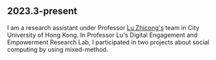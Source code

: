 ## 2023.3-present

I am a research assistant under Professor [Lu Zhicong's](https://www.cs.cityu.edu.hk/~zhiconlu/) team in City University of Hong Kong. In Professor Lu's Digital Engagement and Empowerment Research Lab, I participated in two projects about social computing by using mixed-method.
